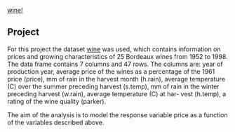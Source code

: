 [wine!](wine.jpg)

## Project

For this project the dataset [wine](https://github.com/ilipan15/wine_regression_analysis/blob/main/wine.txt) was used, which contains information on prices and growing characteristics of 25 Bordeaux wines from 1952 to 1998. The data frame contains 7 columns and 47 rows. The columns are: year of production year, average price of the wines as a percentage of the 1961 price (price), mm of rain in the harvest month (h.rain), average temperature (C) over the summer preceding harvest (s.temp), mm of rain in the winter preceding harvest (w.rain), average temperature (C) at har- vest (h.temp), a rating of the wine quality (parker).

The aim of the analysis is to model the response variable price as a function of the variables described above.
